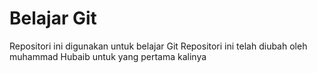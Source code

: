 # Belajar Git
Repositori ini digunakan untuk belajar Git
Repositori ini telah diubah oleh muhammad Hubaib
untuk yang pertama kalinya
